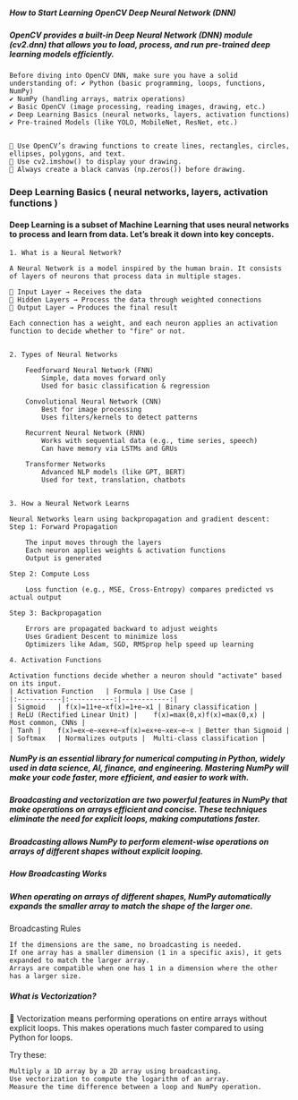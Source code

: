 ##### How to Start Learning OpenCV Deep Neural Network (DNN)
##### OpenCV provides a built-in Deep Neural Network (DNN) module (cv2.dnn) that allows you to load, process, and run pre-trained deep learning models efficiently.


    Before diving into OpenCV DNN, make sure you have a solid understanding of: ✔ Python (basic programming, loops, functions, NumPy)
    ✔ NumPy (handling arrays, matrix operations)
    ✔ Basic OpenCV (image processing, reading images, drawing, etc.)
    ✔ Deep Learning Basics (neural networks, layers, activation functions)
    ✔ Pre-trained Models (like YOLO, MobileNet, ResNet, etc.)


    🔹 Use OpenCV’s drawing functions to create lines, rectangles, circles, ellipses, polygons, and text.
    🔹 Use cv2.imshow() to display your drawing.
    🔹 Always create a black canvas (np.zeros()) before drawing.



### Deep Learning Basics ( neural networks, layers, activation functions )
#### Deep Learning is a subset of Machine Learning that uses neural networks to process and learn from data. Let’s break it down into key concepts.

    1. What is a Neural Network?
    
    A Neural Network is a model inspired by the human brain. It consists of layers of neurons that process data in multiple stages.
    
    🔹 Input Layer → Receives the data
    🔹 Hidden Layers → Process the data through weighted connections
    🔹 Output Layer → Produces the final result
    
    Each connection has a weight, and each neuron applies an activation function to decide whether to "fire" or not.


    2. Types of Neural Networks
    
        Feedforward Neural Network (FNN)
            Simple, data moves forward only
            Used for basic classification & regression
    
        Convolutional Neural Network (CNN)
            Best for image processing
            Uses filters/kernels to detect patterns
    
        Recurrent Neural Network (RNN)
            Works with sequential data (e.g., time series, speech)
            Can have memory via LSTMs and GRUs
    
        Transformer Networks
            Advanced NLP models (like GPT, BERT)
            Used for text, translation, chatbots


    3. How a Neural Network Learns
    
    Neural Networks learn using backpropagation and gradient descent:
    Step 1: Forward Propagation
    
        The input moves through the layers
        Each neuron applies weights & activation functions
        Output is generated
    
    Step 2: Compute Loss
    
        Loss function (e.g., MSE, Cross-Entropy) compares predicted vs actual output
    
    Step 3: Backpropagation
    
        Errors are propagated backward to adjust weights
        Uses Gradient Descent to minimize loss
        Optimizers like Adam, SGD, RMSprop help speed up learning

    4. Activation Functions
    
    Activation functions decide whether a neuron should "activate" based on its input.
    | Activation Function	| Formula |	Use Case |
    |:-----------|:-----------:|------------:|
    | Sigmoid	| f(x)=11+e−xf(x)=1+e−x1​ |	Binary classification |
    | ReLU (Rectified Linear Unit) |	f(x)=max⁡(0,x)f(x)=max(0,x) |	Most common, CNNs |
    | Tanh |	f(x)=ex−e−xex+e−xf(x)=ex+e−xex−e−x​	| Better than Sigmoid |
    | Softmax	| Normalizes outputs |	Multi-class classification |


##### NumPy is an essential library for numerical computing in Python, widely used in data science, AI, finance, and engineering. Mastering NumPy will make your code faster, more efficient, and easier to work with.
##### Broadcasting and vectorization are two powerful features in NumPy that make operations on arrays efficient and concise. These techniques eliminate the need for explicit loops, making computations faster.
##### Broadcasting allows NumPy to perform element-wise operations on arrays of different shapes without explicit looping.
##### How Broadcasting Works
##### When operating on arrays of different shapes, NumPy automatically expands the smaller array to match the shape of the larger one.
Broadcasting Rules

    If the dimensions are the same, no broadcasting is needed.
    If one array has a smaller dimension (1 in a specific axis), it gets expanded to match the larger array.
    Arrays are compatible when one has 1 in a dimension where the other has a larger size.


##### What is Vectorization?

📌 Vectorization means performing operations on entire arrays without explicit loops.
This makes operations much faster compared to using Python for loops.

Try these:

    Multiply a 1D array by a 2D array using broadcasting.
    Use vectorization to compute the logarithm of an array.
    Measure the time difference between a loop and NumPy operation.